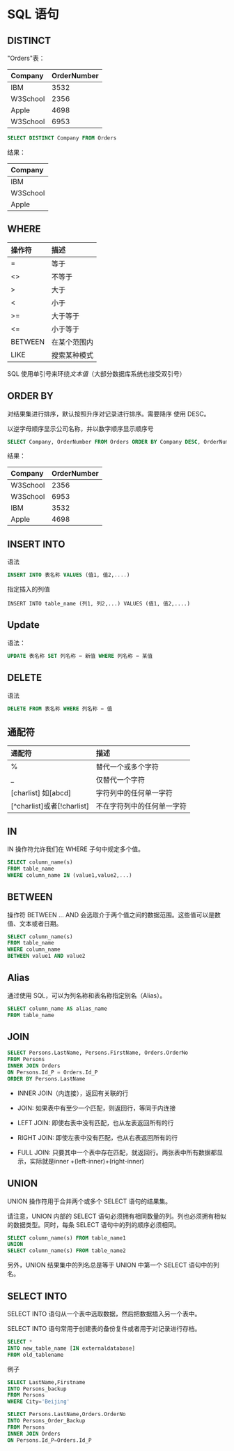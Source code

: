 # SQL 语句

## DISTINCT

"Orders"表：

| Company  | OrderNumber |
| :------- | :---------- |
| IBM      | 3532        |
| W3School | 2356        |
| Apple    | 4698        |
| W3School | 6953        |

```sql
SELECT DISTINCT Company FROM Orders 
```

结果：

| Company  |
| :------- |
| IBM      |
| W3School |
| Apple    |

## WHERE

| 操作符  | 描述         |
| :------ | :----------- |
| =       | 等于         |
| <>      | 不等于       |
| >       | 大于         |
| <       | 小于         |
| >=      | 大于等于     |
| <=      | 小于等于     |
| BETWEEN | 在某个范围内 |
| LIKE    | 搜索某种模式 |

SQL 使用单引号来环绕*文本值*（大部分数据库系统也接受双引号）

## ORDER BY

对结果集进行排序，默认按照升序对记录进行排序。需要降序 使用 DESC。

以逆字母顺序显示公司名称，并以数字顺序显示顺序号

```sql
SELECT Company, OrderNumber FROM Orders ORDER BY Company DESC, OrderNumber ASC
```

结果：

| Company  | OrderNumber |
| :------- | :---------- |
| W3School | 2356        |
| W3School | 6953        |
| IBM      | 3532        |
| Apple    | 4698        |

## INSERT INTO

语法

```sql
INSERT INTO 表名称 VALUES (值1, 值2,....)
```

指定插入的列值

```sqlite
INSERT INTO table_name (列1, 列2,...) VALUES (值1, 值2,....)
```

## Update

语法：

```sql
UPDATE 表名称 SET 列名称 = 新值 WHERE 列名称 = 某值
```

## DELETE

语法

```sql
DELETE FROM 表名称 WHERE 列名称 = 值
```

## 通配符

| 通配符                     | 描述                       |
| :------------------------- | :------------------------- |
| %                          | 替代一个或多个字符         |
| _                          | 仅替代一个字符             |
| [charlist] 如[abcd]        | 字符列中的任何单一字符     |
| [^charlist]或者[!charlist] | 不在字符列中的任何单一字符 |

## IN

IN 操作符允许我们在 WHERE 子句中规定多个值。

```sql
SELECT column_name(s)
FROM table_name
WHERE column_name IN (value1,value2,...)
```

## BETWEEN

操作符 BETWEEN ... AND 会选取介于两个值之间的数据范围。这些值可以是数值、文本或者日期。

```sql
SELECT column_name(s)
FROM table_name
WHERE column_name
BETWEEN value1 AND value2
```

## Alias

通过使用 SQL，可以为列名称和表名称指定别名（Alias）。

```sql
SELECT column_name AS alias_name
FROM table_name
```

## JOIN

```sql
SELECT Persons.LastName, Persons.FirstName, Orders.OrderNo
FROM Persons
INNER JOIN Orders
ON Persons.Id_P = Orders.Id_P
ORDER BY Persons.LastName
```

- INNER JOIN（内连接），返回有关联的行

- JOIN: 如果表中有至少一个匹配，则返回行，等同于内连接

- LEFT JOIN: 即使右表中没有匹配，也从左表返回所有的行

- RIGHT JOIN: 即使左表中没有匹配，也从右表返回所有的行
- FULL JOIN: 只要其中一个表中存在匹配，就返回行。两张表中所有数据都显示，实际就是inner +(left-inner)+(right-inner)

## UNION

UNION 操作符用于合并两个或多个 SELECT 语句的结果集。

请注意，UNION 内部的 SELECT 语句必须拥有相同数量的列。列也必须拥有相似的数据类型。同时，每条 SELECT 语句中的列的顺序必须相同。

```sql
SELECT column_name(s) FROM table_name1
UNION
SELECT column_name(s) FROM table_name2
```

另外，UNION 结果集中的列名总是等于 UNION 中第一个 SELECT 语句中的列名。

## SELECT INTO

SELECT INTO 语句从一个表中选取数据，然后把数据插入另一个表中。

SELECT INTO 语句常用于创建表的备份复件或者用于对记录进行存档。

```sql
SELECT *
INTO new_table_name [IN externaldatabase] 
FROM old_tablename
```

例子

```sql
SELECT LastName,Firstname
INTO Persons_backup
FROM Persons
WHERE City='Beijing'
```

```sql
SELECT Persons.LastName,Orders.OrderNo
INTO Persons_Order_Backup
FROM Persons
INNER JOIN Orders
ON Persons.Id_P=Orders.Id_P
```

